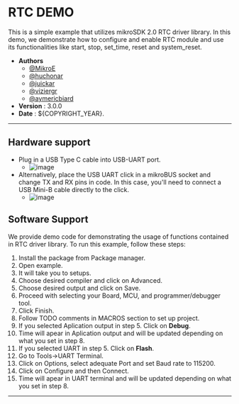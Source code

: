 # RTC DEMO

This is a simple example that utilizes mikroSDK 2.0 RTC driver library. In this demo, we demonstrate how to configure and enable RTC module and use its functionalities like start, stop, set_time, reset and system_reset.

- **Authors**
  - [@MikroE](https://github.com/MikroElektronika)
  - [@huchonar](https://github.com/huchonar)
  - [@juickar‌](http://github.com/juickar‌)
  - [@viziergr](https://www.github.com/viziergr)
  - [@aymericbiard](https://github.com/aymericbiard)
- **Version**     : 3.0.0
- **Date**        : ${COPYRIGHT_YEAR}.

---

## Hardware support

- Plug in a USB Type C cable into USB-UART port.
  - ![image](https://download.mikroe.com/images/mikrosdk/v2/demos/demouart/demo_uart_cable.png)
- Alternatively, place the USB UART click in a mikroBUS socket and change TX and RX pins in code. In this case, you'll need to connect a USB Mini-B cable directly to the click.
  - ![image](https://download.mikroe.com/images/mikrosdk/v2/demos/demouart/demo_uart_click.png)

## Software Support

We provide demo code for demonstrating the usage of functions contained in RTC driver library. To run this example, follow these steps:

1. Install the package from Package manager.
2. Open example.
3. It will take you to setups.
4. Choose desired compiler and click on Advanced.
5. Choose desired output and click on Save.
6. Proceed with selecting your Board, MCU, and programmer/debugger tool.
7. Click Finish.
8. Follow TODO comments in MACROS section to set up project.
9. If you selected Aplication output in step 5. Click on **Debug**.
10. Time will apear in Aplication output and will be updated depending on what you set in step 8.
11. If you selected UART in step 5. Click on **Flash**.
12. Go to Tools->UART Terminal.
13. Click on Options, select adequate Port and set Baud rate to 115200.
14. Click on Configure and then Connect.
15. Time will apear in UART terminal and will be updated depending on what you set in step 8.

---
